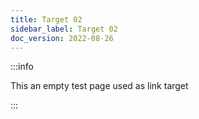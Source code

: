 ```yaml
---
title: Target 02
sidebar_label: Target 02
doc_version: 2022-08-26
---
```


:::info

This an empty test page used as link target

:::
